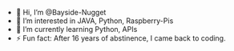 - 👋 Hi, I’m @Bayside-Nugget
- 👀 I’m interested in JAVA, Python, Raspberry-Pis
- 🌱 I’m currently learning Python, APIs
- ⚡ Fun fact: After 16 years of abstinence, I came back to coding. 

<!---
Bayside-Nugget/Bayside-Nugget is a ✨ special ✨ repository because its `README.md` (this file) appears on your GitHub profile.
You can click the Preview link to take a look at your changes.
--->
